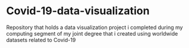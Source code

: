 # Covid-19-data-visualization
Repository that holds a data visualization project i completed during my computing segment of my joint degree that i created using worldwide datasets related to Covid-19
